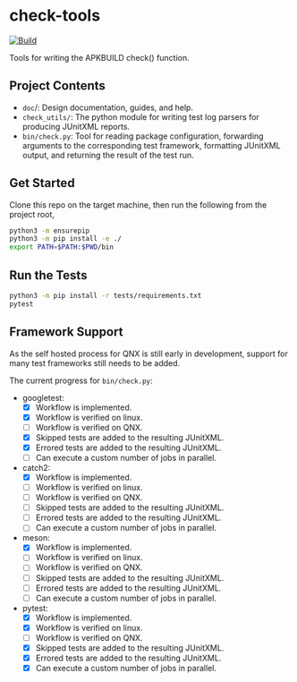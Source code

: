 # check-tools

[![Build](https://github.com/qnx-ports/check-tools/actions/workflows/ubuntu-22.04.yml/badge.svg)](https://github.com/qnx-ports/check-tools/actions/workflows/ubuntu-22.04.yml)

Tools for writing the APKBUILD check() function.

## Project Contents

- `doc`/: Design documentation, guides, and help.
- `check_utils/`: The python module for writing test log parsers for producing
  JUnitXML reports.
- `bin/check.py`: Tool for reading package configuration, forwarding arguments
  to the corresponding test framework, formatting JUnitXML
  output, and returning the result of the test run.

## Get Started

Clone this repo on the target machine, then run the following from the project
root,

```bash
python3 -m ensurepip
python3 -m pip install -e ./
export PATH=$PATH:$PWD/bin
```

## Run the Tests

```bash
python3 -m pip install -r tests/requirements.txt
pytest
```

## Framework Support

As the self hosted process for QNX is still early in development, support for
many test frameworks still needs to be added.

The current progress for `bin/check.py`:

- googletest:
  - [x] Workflow is implemented.
  - [x] Workflow is verified on linux.
  - [ ] Workflow is verified on QNX.
  - [x] Skipped tests are added to the resulting JUnitXML.
  - [x] Errored tests are added to the resulting JUnitXML.
  - [ ] Can execute a custom number of jobs in parallel.
- catch2:
  - [x] Workflow is implemented.
  - [ ] Workflow is verified on linux.
  - [ ] Workflow is verified on QNX.
  - [ ] Skipped tests are added to the resulting JUnitXML.
  - [ ] Errored tests are added to the resulting JUnitXML.
  - [ ] Can execute a custom number of jobs in parallel.
- meson:
  - [x] Workflow is implemented.
  - [ ] Workflow is verified on linux.
  - [ ] Workflow is verified on QNX.
  - [ ] Skipped tests are added to the resulting JUnitXML.
  - [ ] Errored tests are added to the resulting JUnitXML.
  - [ ] Can execute a custom number of jobs in parallel.
- pytest:
  - [x] Workflow is implemented.
  - [x] Workflow is verified on linux.
  - [ ] Workflow is verified on QNX.
  - [x] Skipped tests are added to the resulting JUnitXML.
  - [x] Errored tests are added to the resulting JUnitXML.
  - [x] Can execute a custom number of jobs in parallel.
